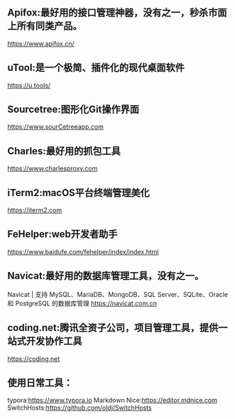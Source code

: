 ## Apifox:最好用的接口管理神器，没有之一，秒杀市面上所有同类产品。
https://www.apifox.cn/

## uTool:是一个极简、插件化的现代桌面软件
https://u.tools/

## Sourcetree:图形化Git操作界面
https://www.sourCetreeapp.com

## Charles:最好用的抓包工具
https://www.charlesproxy.com

## iTerm2:macOS平台终端管理美化
https://iterm2.com

## FeHelper:web开发者助手
https://www.baidufe.com/fehelper/index/index.html

## Navicat:最好用的数据库管理工具，没有之一。
Navicat | 支持 MySQL、MariaDB、MongoDB、SQL Server、SQLite、Oracle 和 PostgreSQL 的数据库管理
https://navicat.com.cn

## coding.net:腾讯全资子公司，项目管理工具，提供一站式开发协作工具
https://coding.net

## 使用日常工具：
typora:https://www.typora.io
Markdown Nice:https://editor.mdnice.com
SwitchHosts:https://github.com/oldj/SwitchHosts